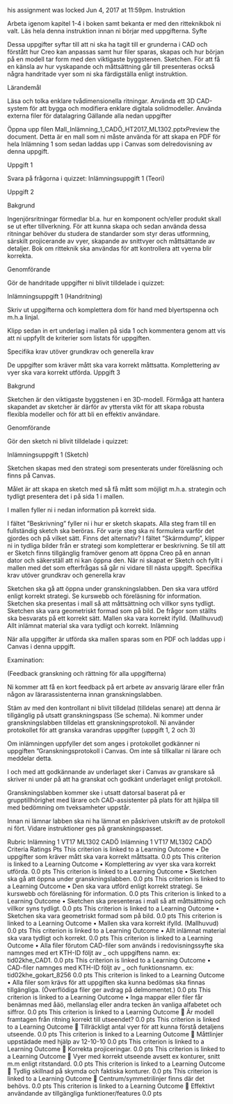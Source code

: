his assignment was locked Jun 4, 2017 at 11:59pm.
Instruktion

Arbeta igenom kapitel 1-4 i boken samt bekanta er med den ritteknikbok ni valt.
Läs hela denna instruktion innan ni börjar med uppgifterna.
Syfte

Dessa uppgifter syftar till att ni ska ha tagit till er grunderna i CAD och förstått hur Creo kan anpassas samt hur filer sparas, skapas och hur början på en modell tar form med den viktigaste byggstenen. Sketchen. För att få en känsla av hur vyskapande och måttsättning går till presenteras också  några handritade vyer som ni ska färdigställa enligt instruktion.

Lärandemål

Läsa och tolka enklare tvådimensionella ritningar.
Använda ett 3D CAD-system för att bygga och modifiera enklare digitala solidmodeller.
Använda externa filer för datalagring
Gällande alla nedan uppgifter

Öppna upp filen  Mall_Inlämning_1_CADÖ_HT2017_ML1302.pptxPreview the document. Detta är en mall som ni måste använda för att skapa en PDF för hela Inlämning 1 som sedan laddas upp i Canvas som delredovisning av denna uppgift.

Uppgift 1

Svara på frågorna i quizzet:
Inlämningsuppgift 1 (Teori)

Uppgift 2

Bakgrund

Ingenjörsritningar förmedlar bl.a. hur en komponent och/eller produkt skall se ut efter tillverkning. För att kunna skapa och sedan använda dessa ritningar behöver du studera de standarder som styr deras utformning, särskilt projicerande av vyer, skapande av snittvyer och måttsättande av detaljer. Bok om ritteknik ska användas för att kontrollera att vyerna blir korrekta.

Genomförande

Gör de handritade uppgifter ni blivit tilldelade i quizzet:

Inlämningsuppgift 1 (Handritning)

Skriv ut uppgifterna och komplettera dom för hand med blyertspenna och m.h.a linjal.

Klipp sedan in ert underlag i mallen på sida 1 och kommentera genom att vis att ni uppfyllt de kriterier som listats för uppgiften.

Specifika krav utöver grundkrav och generella krav

De uppgifter som kräver mått ska vara korrekt måttsatta.
Komplettering av vyer ska vara korrekt utförda.
Uppgift 3

Bakgrund

Sketchen är den viktigaste byggstenen i en 3D-modell. Förmåga att hantera skapandet av sketcher är därför av yttersta vikt för att skapa robusta flexibla modeller och för att bli en effektiv användare.

Genomförande

Gör den sketch ni blivit tilldelade i quizzet:

Inlämningsuppgift 1 (Sketch)

Sketchen skapas med den strategi som presenterats under föreläsning och finns på Canvas.

Målet är att skapa en sketch med så få mått som möjligt m.h.a. strategin och tydligt presentera det i på sida 1 i mallen.

I mallen fyller ni i nedan information på korrekt sida.

I fältet ”Beskrivning” fyller ni i hur er sketch skapats. Alla steg fram till en fullständig sketch ska beröras. För varje steg ska ni formulera varför det gjordes och på vilket sätt. Finns det alternativ?
I fältet ”Skärmdump”, klipper ni in tydliga bilder från er strategi som kompletterar er beskrivning.
Se till att er Sketch finns tillgänglig framöver genom att öppna Creo på en annan dator och säkerställ att ni kan öppna den.
När ni skapat er Sketch och fyllt i mallen med det som efterfrågas så går ni vidare till nästa uppgift.
Specifika krav utöver grundkrav och generella krav

Sketchen ska gå att öppna under granskningslabben.
Den ska vara utförd enligt korrekt strategi. Se kurswebb och föreläsning för information.
Sketchen ska presentas i mall så att måttsättning och villkor syns tydligt.
Sketchen ska vara geometriskt formad som på bild.
De frågor som ställts ska besvarats på ett korrekt sätt.
Mallen ska vara korrekt ifylld. (Mallhuvud)
Allt inlämnat material ska vara tydligt och korrekt.
Inlämning

När alla uppgifter är utförda ska mallen sparas som en PDF och laddas upp i Canvas i denna uppgift.

Examination:

(Feedback granskning och rättning för alla uppgifterna)

Ni kommer att få en kort feedback på ert arbete av ansvarig lärare eller från någon av lärarassistenterna innan granskningslabben.

Stäm av med den kontrollant ni blivit tilldelad (tilldelas senare) att denna är tillgänglig på utsatt granskningspass (Se schema). Ni kommer under granskningslabben tilldelas ett granskningsprotokoll. Ni använder protokollet för att granska varandras uppgifter (uppgift 1, 2 och 3)

Om inlämningen uppfyller det som anges i protokollet godkänner ni uppgiften ”Granskningsprotokoll i Canvas. Om inte så tillkallar ni lärare och meddelar detta.

I och med att godkännande av underlaget sker i Canvas av granskare så skriver ni under på att ha granskat och godkänt underlaget enligt protokoll.

Granskningslabben kommer ske i utsatt datorsal baserat på er grupptillhörighet med lärare och CAD-assistenter på plats för att hjälpa till med bedömning om tveksamheter uppstår.

Innan ni lämnar labben ska ni ha lämnat en påskriven utskrift av de protokoll ni fört. Vidare instruktioner ges på granskningspasset.

Rubric
Inlämning 1 VT17 ML1302 CADÖ
Inlämning 1 VT17 ML1302 CADÖ
Criteria	Ratings	Pts
This criterion is linked to a Learning Outcome •	De uppgifter som kräver mått ska vara korrekt måttsatta.
0.0 pts
This criterion is linked to a Learning Outcome •	Komplettering av vyer ska vara korrekt utförda.
0.0 pts
This criterion is linked to a Learning Outcome •	Sketchen ska gå att öppna under granskningslabben.
0.0 pts
This criterion is linked to a Learning Outcome •	Den ska vara utförd enligt korrekt strategi. Se kurswebb och föreläsning för information.
0.0 pts
This criterion is linked to a Learning Outcome •	Sketchen ska presenteras i mall så att måttsättning och villkor syns tydligt.
0.0 pts
This criterion is linked to a Learning Outcome •	Sketchen ska vara geometriskt formad som på bild.
0.0 pts
This criterion is linked to a Learning Outcome •	Mallen ska vara korrekt ifylld. (Mallhuvud)
0.0 pts
This criterion is linked to a Learning Outcome •	Allt inlämnat material ska vara tydligt och korrekt.
0.0 pts
This criterion is linked to a Learning Outcome •	Alla filer förutom CAD-filer som används i redovisningssyfte ska namnges med ert KTH-ID följt av _ och uppgiftens namn. ex: tid02khe_CAD1.
0.0 pts
This criterion is linked to a Learning Outcome •	CAD-filer namnges med KTH-ID följt av _ och funktionsnamn. ex: tid02khe_gokart_8256
0.0 pts
This criterion is linked to a Learning Outcome •	Alla filer som krävs för att uppgiften ska kunna bedömas ska finnas tillgängliga. (Överflödiga filer ger avdrag på delmomentet.)
0.0 pts
This criterion is linked to a Learning Outcome •	Inga mappar eller filer får benämnas med åäö, mellanslag eller andra tecken än vanliga alfabetet och siffror.
0.0 pts
This criterion is linked to a Learning Outcome 	Är modell framtagen från ritning korrekt till utseendet?
0.0 pts
This criterion is linked to a Learning Outcome 	Tillräckligt antal vyer för att kunna förstå detaljens utseende.
0.0 pts
This criterion is linked to a Learning Outcome 	Måttlinjer uppstädade med hjälp av 12-10-10
0.0 pts
This criterion is linked to a Learning Outcome 	Korrekta projiceringar.
0.0 pts
This criterion is linked to a Learning Outcome 	Vyer med korrekt utseende avsett ex konturer, snitt m.m enligt ritstandard.
0.0 pts
This criterion is linked to a Learning Outcome 	Tydlig skillnad på skymda och faktiska konturer.
0.0 pts
This criterion is linked to a Learning Outcome 	Centrum/symmetrilinjer finns där det behövs.
0.0 pts
This criterion is linked to a Learning Outcome 	Effektivt användande av tillgängliga funktioner/features
0.0 pts
